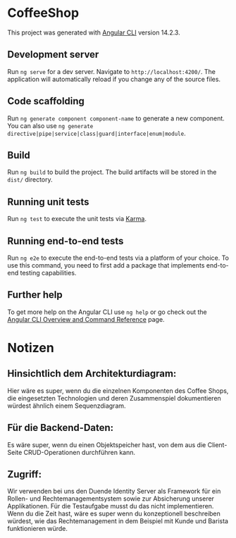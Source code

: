 # CoffeeShop

This project was generated with [Angular CLI](https://github.com/angular/angular-cli) version 14.2.3.

## Development server

Run `ng serve` for a dev server. Navigate to `http://localhost:4200/`. The application will automatically reload if you change any of the source files.

## Code scaffolding

Run `ng generate component component-name` to generate a new component. You can also use `ng generate directive|pipe|service|class|guard|interface|enum|module`.

## Build

Run `ng build` to build the project. The build artifacts will be stored in the `dist/` directory.

## Running unit tests

Run `ng test` to execute the unit tests via [Karma](https://karma-runner.github.io).

## Running end-to-end tests

Run `ng e2e` to execute the end-to-end tests via a platform of your choice. To use this command, you need to first add a package that implements end-to-end testing capabilities.

## Further help

To get more help on the Angular CLI use `ng help` or go check out the [Angular CLI Overview and Command Reference](https://angular.io/cli) page.


# Notizen

## Hinsichtlich dem Architekturdiagram:

Hier wäre es super, wenn du die einzelnen Komponenten des Coffee Shops, die eingesetzten Technologien und 
deren Zusammenspiel dokumentieren würdest ähnlich einem Sequenzdiagram.

## Für die Backend-Daten:

Es wäre super, wenn du einen Objektspeicher hast, von dem aus die Client-Seite CRUD-Operationen durchführen kann.

## Zugriff:

Wir verwenden bei uns den Duende Identity Server als Framework für ein Rollen- und Rechtemanagementsystem 
sowie zur Absicherung unserer Applikationen. Für die Testaufgabe musst du das nicht implementieren. 
Wenn du die Zeit hast, wäre es super wenn du konzeptionell beschreiben würdest, wie das Rechtemanagement 
in dem Beispiel mit Kunde und Barista funktionieren würde.